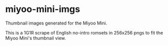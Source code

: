 # miyoo-mini-imgs
Thumbnail images generated for the Miyoo Mini.

This is a 1G1R scrape of English no-intro romsets in 256x256 pngs to fit the Miyoo Mini's thumbnail view.
